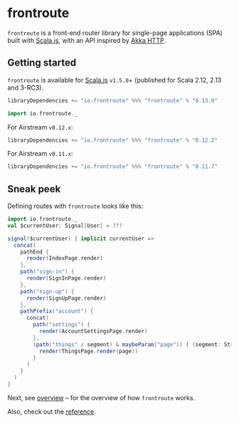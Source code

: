 # frontroute

`frontroute` is a front-end router library for single-page applications (SPA) built
with [Scala.js](http://www.scala-js.org/), with an API inspired
by [Akka HTTP](https://doc.akka.io/docs/akka-http/current/).

## Getting started

`frontroute` is available for [Scala.js](http://www.scala-js.org/) `v1.5.0`+ (published for Scala 2.12, 2.13 and 3-RC3).

```scala
libraryDependencies += "io.frontroute" %%% "frontroute" % "0.13.0"
```

```scala
import io.frontroute._
```

For Airstream `v0.12.x`:

```scala
libraryDependencies += "io.frontroute" %%% "frontroute" % "0.12.2"
```

For Airstream `v0.11.x`:

```scala
libraryDependencies += "io.frontroute" %%% "frontroute" % "0.11.7"
```


## Sneak peek

Defining routes with `frontroute` looks like this:

```scala
import io.frontroute._
val $currentUser: Signal[User] = ???

signal($currentUser) { implicit currentUser =>
  concat(
    pathEnd {
      render(IndexPage.render)
    },
    path("sign-in") {
      render(SignInPage.render)
    },
    path("sign-up") {
      render(SignUpPage.render)
    },
    pathPrefix("account") {
      concat(
        path("settings") {
          render(AccountSettingsPage.render)
        },
        (path("things" / segment) & maybeParam("page")) { (segment: String, page: Option[String]) =>
          render(ThingsPage.render(page))
        }
      )
    }
  )
}

```

Next, see [overview](/overview) – for the overview of how `frontroute` works.

Also, check out the [reference](/reference).

